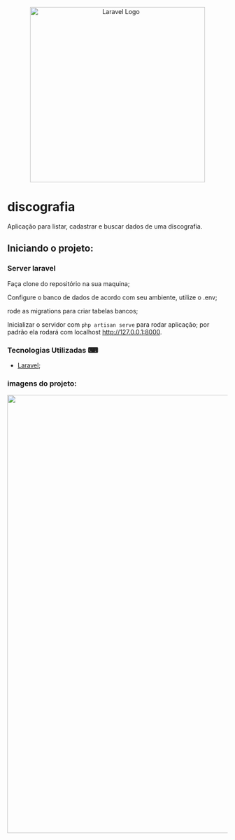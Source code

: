 <p align="center"><a href="https://laravel.com" target="_blank"><img src="https://raw.githubusercontent.com/laravel/art/master/logo-lockup/5%20SVG/2%20CMYK/1%20Full%20Color/laravel-logolockup-cmyk-red.svg" width="400" alt="Laravel Logo"></a></p>

# discografia
Aplicação para listar, cadastrar e buscar dados de uma discografia.

## Iniciando o projeto:

### Server laravel

Faça clone do repositório na sua maquina;

Configure o banco de dados de acordo com seu ambiente, utilize o .env;

rode as migrations para criar tabelas bancos;

Inicializar o servidor com `php artisan serve` para rodar aplicação;
por padrão ela rodará com localhost http://127.0.0.1:8000.

### Tecnologias Utilizadas ⌨

 - [Laravel](https://laravel.com/docs/10.x);

### imagens do projeto: 

<div align="center"> 
  <img src="https://github.com/Wiilderson/carts-api/assets/18035852/4d03d9ee-888e-4920-9ce9-2a6fca5639ed" width="1000px"/>
</div>


